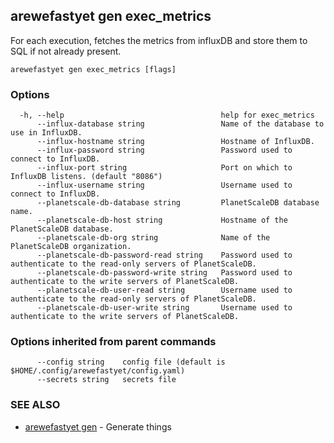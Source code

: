 ## arewefastyet gen exec_metrics

For each execution, fetches the metrics from influxDB and store them to SQL if not already present.

```
arewefastyet gen exec_metrics [flags]
```

### Options

```
  -h, --help                                   help for exec_metrics
      --influx-database string                 Name of the database to use in InfluxDB.
      --influx-hostname string                 Hostname of InfluxDB.
      --influx-password string                 Password used to connect to InfluxDB.
      --influx-port string                     Port on which to InfluxDB listens. (default "8086")
      --influx-username string                 Username used to connect to InfluxDB.
      --planetscale-db-database string         PlanetScaleDB database name.
      --planetscale-db-host string             Hostname of the PlanetScaleDB database.
      --planetscale-db-org string              Name of the PlanetScaleDB organization.
      --planetscale-db-password-read string    Password used to authenticate to the read-only servers of PlanetScaleDB.
      --planetscale-db-password-write string   Password used to authenticate to the write servers of PlanetScaleDB.
      --planetscale-db-user-read string        Username used to authenticate to the read-only servers of PlanetScaleDB.
      --planetscale-db-user-write string       Username used to authenticate to the write servers of PlanetScaleDB.
```

### Options inherited from parent commands

```
      --config string    config file (default is $HOME/.config/arewefastyet/config.yaml)
      --secrets string   secrets file
```

### SEE ALSO

* [arewefastyet gen](arewefastyet_gen.md)	 - Generate things

